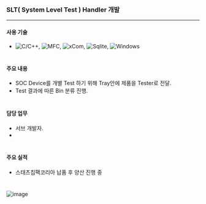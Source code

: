 ### SLT( System Level Test ) Handler 개발
---
#### 사용 기술
* ![C/C++](https://img.shields.io/badge/C++-brown.svg?style=flat&logo=cplusplus&logoColor=white),
  ![MFC](https://img.shields.io/badge/MFC-darkgreen.svg?style=flat&logo=mfc&logoColor=white),
  ![xCom](https://img.shields.io/badge/xCom-darkgreen.svg?style=flat&logo=xcom&logoColor=white),
  ![Sqlite](https://img.shields.io/badge/Sqlite-blue.svg?style=flat&logo=sqlite&logoColor=white),
  ![Windows](https://img.shields.io/badge/Windows-orange.svg?style=flat&logo=windows&logoColor=white)
#

#### 주요 내용
* SOC Device를 개별 Test 하기 위해 Tray안에 제품을 Tester로 전달.
* Test 결과에 따른 Bin 분류 진행.
#

#### 담당 업무
* 서브 개발자.
* 
#

#### 주요 실적
* 스태츠칩팩코리아 납품 후 양산 진행 중
#

![image](https://github.com/japgo/japgo/assets/4969208/e6a2d43c-7fbc-45bd-9234-77d9863e37fb)
